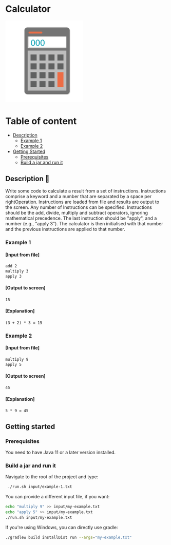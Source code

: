 
# Calculator

<img src="resources/calculator.png" alt="Logo" width="241.2" height="254.6" />

# Table of content
 - [Description](#description-page_with_curl)
    * [Example 1](#example-1)
    * [Example 2](#example-2)
- [Getting Started](#getting-started)
    * [Prerequisites](#prerequisites)
    * [Build a jar and run it](#build-a-jar-and-run-it)
## Description :page_with_curl:
Write some code to calculate a result from a set of instructions.
Instructions comprise a keyword and a number that are separated by a space per rightOperation. 
Instructions are loaded from file and results are output to the screen. 
Any number of Instructions can be specified.
Instructions should be the add, divide, multiply and subtract operators, ignoring mathematical precedence. 
The last instruction should be "apply", and a number (e.g., "apply 3"). 
The calculator is then initialised with that number and the previous instructions are applied to that number.

### Example 1
#### [Input from file]
```
add 2
multiply 3
apply 3
```
#### [Output to screen]
`15`

#### [Explanation]
`(3 + 2) * 3 = 15`

### Example 2
#### [Input from file]
```
multiply 9
apply 5
```
#### [Output to screen]
`45`

#### [Explanation]
`5 * 9 = 45`

## Getting started
### Prerequisites
You need to have Java 11 or a later version installed.

### Build a jar and run it
Navigate to the root of the project and type:
```bash
 ./run.sh input/example-1.txt 
```
You can provide a different input file, if you want: 
```bash
echo "multiply 9" >> input/my-example.txt
echo "apply 5" >> input/my-example.txt
./run.sh input/my-example.txt 
```
If you're using Windows, you can directly use gradle:
```bash
./gradlew build installDist run --args="my-example.txt"
```

